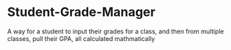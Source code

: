 # Student-Grade-Manager
A way for a student to input their grades for a class, and then from multiple classes, pull their GPA, all calculated mathmatically

